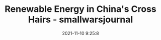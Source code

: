 ---
"title": "Renewable Energy in China's Cross Hairs - smallwarsjournal"
"date": "2021-11-10 9:25:8"
"feed_name": "GOOGLENEWSINDUSTRIAL"
"feed_website": "https://news.google.com/search?q=industrial%2Bincident&hl=en-US&gl=US&ceid=US:en"
"feed_rss": "https://news.google.com/rss/search?q=industrial%2Bincident&hl=en-US&gl=US&ceid=US:en"
"link": "https://smallwarsjournal.com/jrnl/art/renewable-energy-chinas-cross-hairs"
"source": "{'href': 'https://smallwarsjournal.com', 'title': 'smallwarsjournal'}"
"file": "_posts/2021-1-1-28b03ee8a79d535c63518ff38d54b7af56034eff.md"
"accident": "0"
"drilling": "0"
"dead": "0"
"injured": "0"
"arrested": "0"
"place": "unknown place"
"where": "unknown site"
"causes": "unknown"
"place_uri": "unknown place"
---